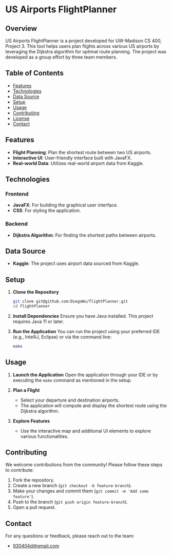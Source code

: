 # US Airports FlightPlanner

## Overview

US Airports FlightPlanner is a project developed for UW-Madison CS 400, Project 3. This tool helps users plan flights across various US airports by leveraging the Dijkstra algorithm for optimal route planning. The project was developed as a group effort by three team members.

## Table of Contents

- [Features](#features)
- [Technologies](#technologies)
- [Data Source](#data-source)
- [Setup](#setup)
- [Usage](#usage)
- [Contributing](#contributing)
- [License](#license)
- [Contact](#contact)

## Features

- **Flight Planning**: Plan the shortest route between two US airports.
- **Interactive UI**: User-friendly interface built with JavaFX.
- **Real-world Data**: Utilizes real-world airport data from Kaggle.

## Technologies

### Frontend

- **JavaFX**: For building the graphical user interface.
- **CSS**: For styling the application.

### Backend

- **Dijkstra Algorithm**: For finding the shortest paths between airports.

## Data Source

- **Kaggle**: The project uses airport data sourced from Kaggle.

## Setup

1. **Clone the Repository**
    ```bash
    git clone git@github.com:DiegoWu/flightPlanner.git
    cd flightPlanner
    ```

2. **Install Dependencies**
    Ensure you have Java installed. This project requires Java 11 or later.

3. **Run the Application**
    You can run the project using your preferred IDE (e.g., IntelliJ, Eclipse) or via the command line:
    ```bash
    make
    ```

## Usage

1. **Launch the Application**
    Open the application through your IDE or by executing the `make` command as mentioned in the setup.

2. **Plan a Flight**
    - Select your departure and destination airports.
    - The application will compute and display the shortest route using the Dijkstra algorithm.

3. **Explore Features**
    - Use the interactive map and additional UI elements to explore various functionalities.

## Contributing

We welcome contributions from the community! Please follow these steps to contribute:

1. Fork the repository.
2. Create a new branch (`git checkout -b feature-branch`).
3. Make your changes and commit them (`git commit -m 'Add some feature'`).
4. Push to the branch (`git push origin feature-branch`).
5. Open a pull request.



## Contact

For any questions or feedback, please reach out to the team:

- 930404d@gmail.com
